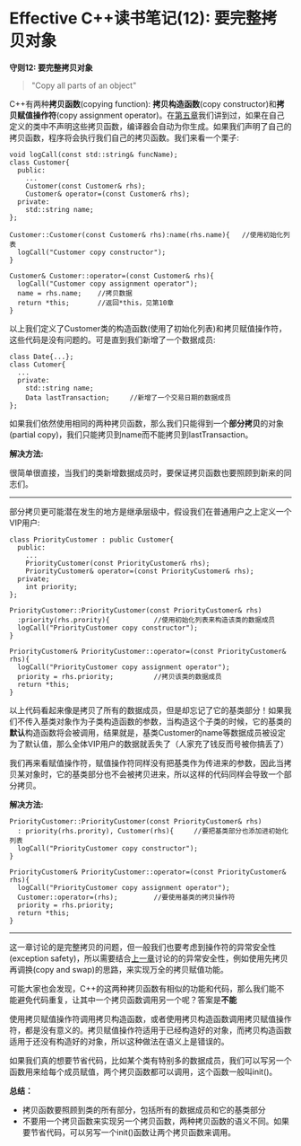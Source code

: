 # Effective C++读书笔记(12): 要完整拷贝对象

**守则12: 要完整拷贝对象**

> "Copy all parts of an object"

C++有两种**拷贝函数**(copying function): **拷贝构造函数**(copy constructor)和**拷贝赋值操作符**(copy assignment operator)。在[第五章](https://zhuanlan.zhihu.com/p/64503890)我们讲到过，如果在自己定义的类中不声明这些拷贝函数，编译器会自动为你生成。如果我们声明了自己的拷贝函数，程序将会执行我们自己的拷贝函数。我们来看一个栗子:

```text
void logCall(const std::string& funcName);
class Customer{
  public:
    ...
    Customer(const Customer& rhs);
    Customer& operator=(const Customer& rhs);
  private:
    std::string name;
};

Customer::Customer(const Customer& rhs):name(rhs.name){   //使用初始化列表
  logCall("Customer copy constructor");
}

Customer& Customer::operator=(const Customer& rhs){
  logCall("Customer copy assignment operator");
  name = rhs.name;    //拷贝数据
  return *this;       //返回*this，见第10章
}
```

以上我们定义了Customer类的构造函数(使用了初始化列表)和拷贝赋值操作符，这些代码是没有问题的。可是直到我们新增了一个数据成员:

```text
class Date{...};
class Cutomer{
  ...
  private:
    std::string name;
    Data lastTransaction;     //新增了一个交易日期的数据成员
};
```

如果我们依然使用相同的两种拷贝函数，那么我们只能得到一个**部分拷贝**的对象(partial copy)，我们只能拷贝到name而不能拷贝到lastTransaction。

**解决方法:**

很简单很直接，当我们的类新增数据成员时，要保证拷贝函数也要照顾到新来的同志们。

------

部分拷贝更可能潜在发生的地方是继承层级中，假设我们在普通用户之上定义一个VIP用户:

```text
class PriorityCustomer : public Customer{
  public:
    ...
    PriorityCustomer(const PriorityCustomer& rhs);
    PriorityCustomer& operator=(const PriorityCustomer& rhs);
  private;
    int priority;
};

PriorityCustomer::PriorityCustomer(const PriorityCustomer& rhs)
  :priority(rhs.prority){           //使用初始化列表来构造该类的数据成员
  logCall("PriorityCustomer copy constructor");  
}

PriorityCustomer& PriorityCustomer::operator=(const PriorityCustomer& rhs){
  logCall("PriorityCustomer copy assignment operator");
  priority = rhs.priority;          //拷贝该类的数据成员
  return *this;
}
```

以上代码看起来像是拷贝了所有的数据成员，但是却忘记了它的基类部分！如果我们不传入基类对象作为子类构造函数的参数，当构造这个子类的时候，它的基类的**默认**构造函数将会被调用，结果就是，基类Customer的name等数据成员被设定为了默认值，那么全体VIP用户的数据就丢失了（人家充了钱反而号被你搞丢了）

我们再来看赋值操作符，赋值操作符同样没有把基类作为传进来的参数，因此当拷贝某对象时，它的基类部分也不会被拷贝进来，所以这样的代码同样会导致一个部分拷贝。

**解决方法:**

```text
PriorityCustomer::PriorityCustomer(const PriorityCustomer& rhs)
  : priority(rhs.prority), Customer(rhs){     //要把基类部分也添加进初始化列表
  logCall("PriorityCustomer copy constructor"); 
}

PriorityCustomer& PriorityCustomer::operator=(const PriorityCustomer& rhs){
  logCall("PriorityCustomer copy assignment operator");
  Customer::operator=(rhs);         //要使用基类的拷贝操作符
  priority = rhs.priority; 
  return *this;
}
```

------

这一章讨论的是完整拷贝的问题，但一般我们也要考虑到操作符的异常安全性(exception safety)，所以需要结合[上一章](https://zhuanlan.zhihu.com/p/68201431)讨论的的异常安全性，例如使用先拷贝再调换(copy and swap)的思路，来实现万全的拷贝赋值功能。

可能大家也会发现，C++的这两种拷贝函数有相似的功能和代码，那么我们能不能避免代码重复，让其中一个拷贝函数调用另一个呢？答案是**不能**

使用拷贝赋值操作符调用拷贝构造函数，或者使用拷贝构造函数调用拷贝赋值操作符，都是没有意义的。拷贝赋值操作符适用于已经构造好的对象，而拷贝构造函数适用于还没有构造好的对象，所以这种做法在语义上是错误的。

如果我们真的想要节省代码，比如某个类有特别多的数据成员，我们可以写另一个函数用来给每个成员赋值，两个拷贝函数都可以调用，这个函数一般叫init()。

**总结：**

- 拷贝函数要照顾到类的所有部分，包括所有的数据成员和它的基类部分
- 不要用一个拷贝函数来实现另一个拷贝函数，两种拷贝函数的语义不同。如果要节省代码，可以另写一个init()函数让两个拷贝函数来调用。